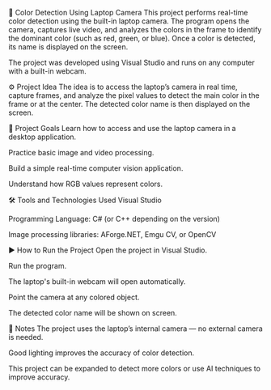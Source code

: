 🎥 Color Detection Using Laptop Camera
This project performs real-time color detection using the built-in laptop camera. The program opens the camera, captures live video, and analyzes the colors in the frame to identify the dominant color (such as red, green, or blue). Once a color is detected, its name is displayed on the screen.

The project was developed using Visual Studio and runs on any computer with a built-in webcam.

⚙️ Project Idea
The idea is to access the laptop’s camera in real time, capture frames, and analyze the pixel values to detect the main color in the frame or at the center. The detected color name is then displayed on the screen.

🧠 Project Goals
Learn how to access and use the laptop camera in a desktop application.

Practice basic image and video processing.

Build a simple real-time computer vision application.

Understand how RGB values represent colors.

🛠️ Tools and Technologies Used
Visual Studio

Programming Language: C# (or C++ depending on the version)

Image processing libraries: AForge.NET, Emgu CV, or OpenCV

▶️ How to Run the Project
Open the project in Visual Studio.

Run the program.

The laptop's built-in webcam will open automatically.

Point the camera at any colored object.

The detected color name will be shown on screen.

📌 Notes
The project uses the laptop’s internal camera — no external camera is needed.

Good lighting improves the accuracy of color detection.

This project can be expanded to detect more colors or use AI techniques to improve accuracy.

